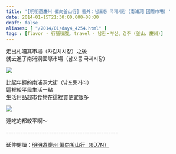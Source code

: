 ```yaml
---
title: '[明明遊慶州 偏向釜山行] 番外：남포동 국제시장（南浦洞 國際市場）'
date: 2014-01-15T21:30:00.000+08:00
draft: false
aliases: [ "/2014/01/day4_4254.html" ]
tags : [flavor - 行膳積腹, travel - 남한・부산、경주 (釜山、慶州)]
---
```


走出札嘎其市場（자갈치시장）之後  
就去進了南浦洞國際市場（남포동 국제시장）  

[![](https://1.bp.blogspot.com/-pQtavN1OKlE/XCyhc5V3v_I/AAAAAAAADrM/uj9UdHcfFJAWZ9cS5AZOne7DkRPC3uFiACLcBGAs/s640/50.jpg)](https://1.bp.blogspot.com/-pQtavN1OKlE/XCyhc5V3v_I/AAAAAAAADrM/uj9UdHcfFJAWZ9cS5AZOne7DkRPC3uFiACLcBGAs/s1600/50.jpg)

比起年輕的南浦洞大街（남포동거리）  
這裡較平民生活一點  
生活用品超市食物在這裡買便宜很多  

[![](https://3.bp.blogspot.com/-id_hPa23xNg/XCyhm8JeovI/AAAAAAAADrU/_AMfHvwILB0U9f82chUF3mjDQxTGV7SwQCLcBGAs/s640/51.jpg)](https://3.bp.blogspot.com/-id_hPa23xNg/XCyhm8JeovI/AAAAAAAADrU/_AMfHvwILB0U9f82chUF3mjDQxTGV7SwQCLcBGAs/s1600/51.jpg)

連吃的都較平啊～  
  
\-----------------------------------------------  
  
延伸閱讀：[明明遊慶州 偏向釜山行（8D7N）](http://www.hidie.net/2014/01/8d7n.html)